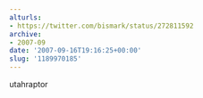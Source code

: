 ```yaml
---
alturls:
- https://twitter.com/bismark/status/272811592
archive:
- 2007-09
date: '2007-09-16T19:16:25+00:00'
slug: '1189970185'
---
```


utahraptor

